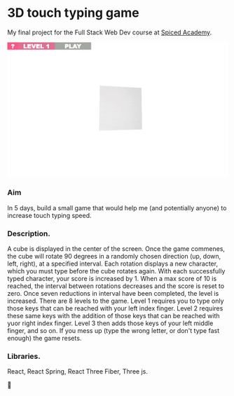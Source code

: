 
# 3D touch typing game
My final project for the Full Stack Web Dev course at [Spiced Academy](https://www.spiced-academy.com).

<kbd>![](https://github.com/tombonynge/typercube/blob/master/typercube-gif.gif)
</kbd>

### Aim
In 5 days, build a small game that would help me (and potentially anyone) to increase touch typing speed.

### Description.
A cube is displayed in the center of the screen. Once the game commenes, the cube will rotate 90 degrees in a randomly chosen direction (up, down, left, right), at a specified interval. Each rotation displays a new character, which you must type before the cube rotates again. With each successfully typed character, your score is increased by 1. When a max score of 10 is reached, the interval between rotations decreases and the score is reset to zero. Once seven reductions in interval have been completed, the level is increased. There are 8 levels to the game. Level 1 requires you to type only those keys that can be reached with your left index finger. Level 2 requires these same keys with the addition of those keys that can be reached with yuor right index finger. Level 3 then adds those keys of your left middle finger, and so on. If you mess up (type the wrong letter, or don't type fast enough) the game resets.

### Libraries.
React, React Spring, React Three Fiber, Three js.

:ice_cube: